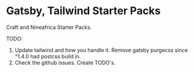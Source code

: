 # Gatsby, Tailwind Starter Packs

Craft and Nineafrica Starter Packs.

TODO:

1. Update tailwind and how you handle it. Remove gatsby purgecss since ^1.4.0 had postcss build in.
2. Check the github issues. Create TODO's.
